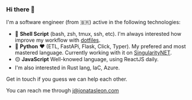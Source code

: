 ### Hi there 👋

I'm a software engineer (from 🇧🇷) active in the following technologies:

 - 🐚 **Shell Script** (bash, zsh, tmux, ssh, etc). I'm always interested how improve my workflow with [dotfiles][dotfiles].
 - 🐍 **Python** ❤️ (ETL, FastAPi, Flask, Click, Typer). My prefered and most mastered language. Currently working with it on [SingularityNET][snet].
 - 🟡 **JavaScript** Well-knowed language, using ReactJS daily.
 - I'm also interested in Rust lang, IaC, Azure.
 
 Get in touch if you guess we can help each other.
 
 You can reach me through j@jonatasleon.com
 
 [dotfiles]: https://github.com/jonatasleon/dotfiles
 [snet]: https://github.com/singnet
